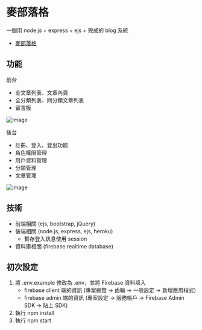# 麥部落格

一個用 node.js + express + ejs +  完成的 blog 系統

- [麥部落格](https://morning-taiga-19005.herokuapp.com/?page=2)

## 功能

前台

- 全文章列表、文章內頁
- 全分類列表、同分類文章列表
- 留言板

![image](https://user-images.githubusercontent.com/5466631/126979364-c5db9d22-52c6-493b-a51d-e45f0b62a64d.png)

後台

- 註冊、登入、登出功能
- 角色權限管理
- 用戶資料管理
- 分類管理
- 文章管理

![image](https://user-images.githubusercontent.com/5466631/126979610-dff9a319-63c6-441f-8448-e32ba500eeb0.png)


## 技術

- 前端相關 (ejs, bootstrap, jQuery)
- 後端相關 (node.js, express, ejs, heroku)
  - 暫存登入訊息使用 session
- 資料庫相關 (firebase realtime database)

## 初次設定

1. 將 .env.example 修改為 .env，並將 Firebase 資料填入
    - firebase client 端的資訊 (專案總覽 -> 齒輪 -> 一般設定 -> 新增應用程式)
    - firebase admin 端的資訊 (專案設定 -> 服務帳戶 -> Firebase Admin SDK -> 貼上 SDK)
2. 執行 npm install
3. 執行 npm start
